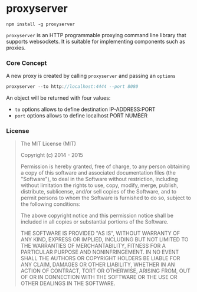 proxyserver
=======

`npm install -g proxyserver`

`proxyserver` is an HTTP programmable proxying command line library that supports
websockets. It is suitable for implementing components such as
proxies.

### Core Concept

A new proxy is created by calling `proxyserver` and passing
an `options`

```javascript
proxyserver --to http://localhost:4444 --port 8080
```

An object will be returned with four values:

* `to` options allows to define destination IP-ADDRESS:PORT
* `port` options allows to define localhost PORT NUMBER

### License

>The MIT License (MIT)
>
>Copyright (c) 2014 - 2015
>
>Permission is hereby granted, free of charge, to any person obtaining a copy
>of this software and associated documentation files (the "Software"), to deal
>in the Software without restriction, including without limitation the rights
>to use, copy, modify, merge, publish, distribute, sublicense, and/or sell
>copies of the Software, and to permit persons to whom the Software is
>furnished to do so, subject to the following conditions:
>
>The above copyright notice and this permission notice shall be included in
>all copies or substantial portions of the Software.
>
>THE SOFTWARE IS PROVIDED "AS IS", WITHOUT WARRANTY OF ANY KIND, EXPRESS OR
>IMPLIED, INCLUDING BUT NOT LIMITED TO THE WARRANTIES OF MERCHANTABILITY,
>FITNESS FOR A PARTICULAR PURPOSE AND NONINFRINGEMENT. IN NO EVENT SHALL THE
>AUTHORS OR COPYRIGHT HOLDERS BE LIABLE FOR ANY CLAIM, DAMAGES OR OTHER
>LIABILITY, WHETHER IN AN ACTION OF CONTRACT, TORT OR OTHERWISE, ARISING FROM,
>OUT OF OR IN CONNECTION WITH THE SOFTWARE OR THE USE OR OTHER DEALINGS IN
>THE SOFTWARE.


